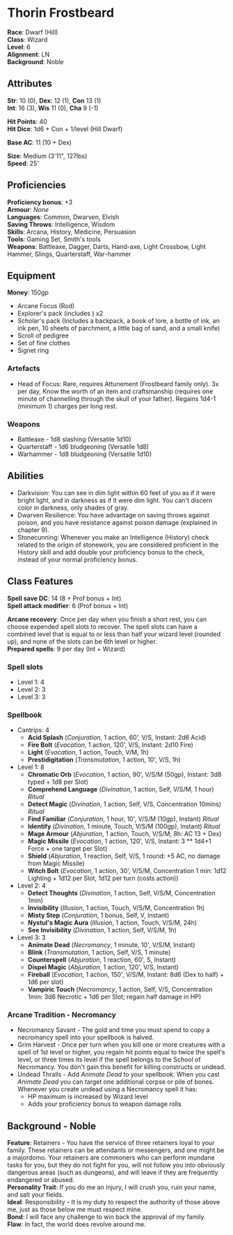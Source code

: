 # Thorin Frostbeard
**Race**: Dwarf (Hill)  
**Class**: Wizard  
**Level**: 6  
**Alignment**: LN  
**Background**: Noble  

## Attributes
**Str**: 10 (0), **Dex**: 12 (1), **Con** 13 (1)  
**Int**: 16 (3), **Wis** 11 (0), **Cha** 9 (-1)  

**Hit Points**: 40  
**Hit Dice**: 1d6 + Con + 1/level (Hill Dwarf)  

**Base AC**: 11 (10 + Dex)  

**Size**: Medium (3'11", 127lbs)  
**Speed**: 25'  

## Proficiencies
**Proficiency bonus**: +3  
**Armour**: _None_  
**Languages**: Common, Dwarven, Elvish  
**Saving Throws**: Intelligence, Wisdom  
**Skills**: Arcana, History, Medicine, Persuasion  
**Tools**: Gaming Set, Smith's tools  
**Weapons**: Battleaxe, Dagger, Darts, Hand-axe, Light Crossbow, Light Hammer, Slings, Quarterstaff, War-hammer  

## Equipment
**Money**: 150gp
+ Arcane Focus (Rod)
+ Explorer's pack (includes ) x2
+ Scholar's pack (Includes a backpack, a book of lore, a bottle of ink, an ink pen, 10 sheets of parchment, a little bag of sand, and a small knife)
+ Scroll of pedigree
+ Set of fine clothes
+ Signet ring

### Artefacts
+ Head of Focus: Rare, requires Attunement (Frostbeard family only).  3x per day, Know the worth of an item and craftsmanship (requires one minute of channelling through the skull of your father).  Regains 1d4-1 (minimum 1) charges per long rest.

### Weapons
+ Battleaxe - 1d8 slashing (Versatile 1d10)
+ Quarterstaff - 1d6 bludgeoning (Versatile 1d8)
+ Warhammer - 1d8 bludgeoning (Versatile 1d10)

## Abilities
+ Darkvision: You can see in dim light within 60 feet of you as if it were bright light, and in darkness as if it were dim light. You can't discern color in darkness, only shades of gray.
+ Dwarven Resilience: You have advantage on saving throws against poison, and you have resistance against poison damage (explained in chapter 9).
+ Stonecunning: Whenever you make an Intelligence (History) check related to the origin of stonework, you are considered proficient in the History skill and add double your proficiency bonus to the check, instead of your normal proficiency bonus.

## Class Features
**Spell save DC**: 14 (8 + Prof bonus + Int)  
**Spell attack modifier**: 6 (Prof bonus + Int)  

**Arcane recovery**: Once per day when you finish a short rest, you can choose expended spell slots to recover. The spell slots can have a combined level that is equal to or less than half your wizard level (rounded up), and none of the slots can be 6th level or higher.  
**Prepared spells**: 9 per day (Int + Wizard)  

### Spell slots
+ Level 1: 4
+ Level 2: 3
+ Level 3: 3

### Spellbook
+ Cantrips: 4
	+ **Acid Splash** (_Conjuration_, 1 action, 60', V/S, Instant: 2d6 Acid)
	+ **Fire Bolt** (_Evocation_, 1 action, 120', V/S, Instant: 2d10 Fire)
	+ **Light** (_Evocation_, 1 action, Touch, V/M, 1h)
	+ **Prestidigitation** (_Transmutation_, 1 action, 10', V/S, 1h)
+ Level 1: 8
	+ **Chromatic Orb** (_Evocation_, 1 action, 90', V/S/M (50gp), Instant: 3d8 typed + 1d8 per Slot)
	+ **Comprehend Language** (_Divination_, 1 action, Self, V/S/M, 1 hour) _Ritual_
	+ **Detect Magic** (_Divination_, 1 action, Self, V/S, Concentration 10mins) _Ritual_
	+ **Find Familiar** (_Conjuration_, 1 hour, 10', V/S/M (10gp), Instant) _Ritual_
	+ **Identify** (_Divination_, 1 minute, Touch, V/S/M (100gp), Instant) _Ritual_
	+ **Mage Armour** (_Abjuration_, 1 action, Touch, V/S/M, 8h: AC 13 + Dex)
	+ **Magic Missile** (_Evocation_, 1 action, 120', V/S, Instant: 3 ** 1d4+1 Force + one target per Slot)
	+ **Shield** (_Abjuration_, 1 reaction, Self, V/S, 1 round: +5 AC, no damage from Magic Missile)
	+ **Witch Bolt** (_Evocation_, 1 action, 30', V/S/M, Concentration 1 min: 1d12 Lighting + 1d12 per Slot, 1d12 per turn (costs action))
+ Level 2: 4
	+ **Detect Thoughts** (_Divination_, 1 action, Self, V/S/M, Concentration 1min)
	+ **Invisibility** (_Illusion_, 1 action, Touch, V/S/M, Concentration 1h)
	+ **Misty Step** (_Conjuration_, 1 bonus, Self, V, Instant)
	+ **Nystul's Magic Aura** (_Illusion_, 1 action, Touch, V/S/M, 24h)
	+ **See Invisibility** (_Divination_, 1 action, Self, V/S/M, 1h)
+ Level 3: 3
	+ **Animate Dead** (_Necromancy_, 1 minute, 10', V/S/M, Instant)
	+ **Blink** (_Transmutation_, 1 action, Self, V/S, 1 minute)
	+ **Counterspell** (_Abjuration_, 1 reaction, 60', S, Instant)
	+ **Dispel Magic** (_Abjuration_, 1 action, 120', V/S, Instant)
	+ **Fireball** (_Evocation_, 1 action, 150', V/S/M, Instant: 8d6 (Dex to half) + 1d6 per slot)
	+ **Vampiric Touch** (_Necromancy_, 1 action, Self, V/S, Concentration 1min: 3d6 Necrotic + 1d6 per Slot; regain half damage in HP)

### Arcane Tradition - Necromancy
+ Necromancy Savant - The gold and time you must spend to copy a necromancy spell into your spellbook is halved.
+ Grim Harvest - Once per turn when you kill one or more creatures with a spell of 1st level or higher, you regain hit points equal to twice the spell's level, or three times its level if the spell belongs to the School of Necromancy. You don't gain this benefit for killing constructs or undead.
+ Undead Thralls - Add _Animate Dead_ to your spellbook.  When you cast _Animate Dead_ you can target one additional corpse or pile of bones.  Whenever you create undead using a Necromancy spell it has:
	+ HP maximum is increased by Wizard level
	+ Adds your proficiency bonus to weapon damage rolls

## Background - Noble
**Feature**: Retainers - You have the service of three retainers loyal to your family. These retainers can be attendants or messengers, and one might be a majordomo. Your retainers are commoners who can perform mundane tasks for you, but they do not fight for you, will not follow you into obviously dangerous areas (such as dungeons), and will leave if they are frequently endangered or abused.  
**Personality Trait**: If you do me an injury, I will crush you, ruin your name, and salt your fields.  
**Ideal**: Responsibility - It is my duty to respect the authority of those above me, just as those below me must respect mine.  
**Bond**: I will face any challenge to win back the approval of my family.  
**Flaw**: In fact, the world does revolve around me.  
